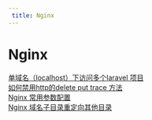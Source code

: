 ```yaml
---
 title: Nginx
---
```


# Nginx

[单域名（localhost）下访问多个laravel 项目](/archives/17121)    
[如何禁用http的delete put trace 方法](/archives/22650)    
[Nginx 常用参数配置](/archives/23915)    
[Nginx 域名子目录重定向其他目录](/archives/24990)    
